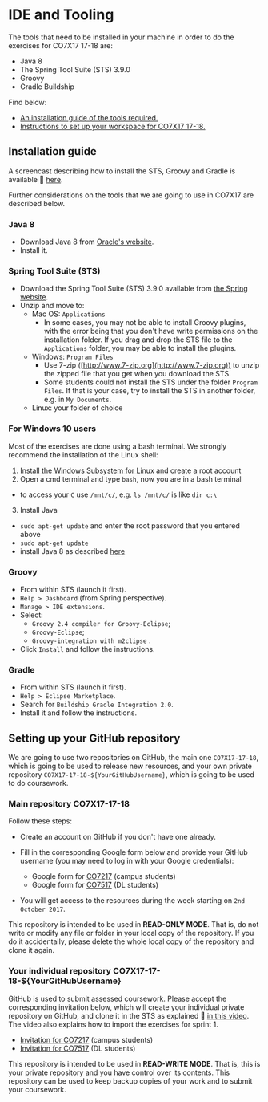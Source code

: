 # IDE and Tooling

The tools that need to be installed in your machine in order to do the exercises for CO7X17 17-18 are:
* Java 8
* The Spring Tool Suite (STS) 3.9.0
* Groovy 
* Gradle Buildship

Find below:
* [An installation guide of the tools required.](#installation-guide)
* [Instructions to set up your workspace for CO7X17 17-18.](#setting-up-your-github-repository)

## Installation guide

A screencast describing how to install the STS, Groovy and Gradle is available :movie_camera: [here](https://leicester.cloud.panopto.eu/Panopto/Pages/Viewer.aspx?id=e319d6ac-c47d-4197-ac82-3850b313b8b7).

Further considerations on the tools that we are going to use in CO7X17 are described below.

### Java 8

* Download Java 8 from [Oracle's website](http://www.oracle.com/technetwork/java/javase/downloads/jdk8-downloads-2133151.html).
* Install it.

### Spring Tool Suite (STS) 

* Download the Spring Tool Suite (STS) 3.9.0 available from [the Spring website](https://spring.io/tools).
* Unzip and move to:
  * Mac OS: `Applications` 
    * In some cases, you may not be able to install Groovy plugins, with the error being that you don't have write permissions on the installation folder. If you drag and drop the STS file to the `Applications` folder, you may be able to install the plugins.
  * Windows: `Program Files`
    * Use 7-zip ([http://www.7-zip.org](http://www.7-zip.org)) to unzip the zipped file that you get when you download the STS.
    * Some students could not install the STS under the folder `Program Files`. If that is your case, try to install the STS in another folder, e.g. in `My Documents`.
  * Linux: your folder of choice

### For Windows 10 users

Most of the exercises are done using a bash terminal. We strongly recommend the installation of the Linux shell:
1. [Install the Windows Subsystem for Linux](https://msdn.microsoft.com/en-gb/commandline/wsl/install_guide) and create a root account
2. Open a cmd terminal and type `bash`, now you are in a bash terminal
  * to access your `C` use `/mnt/c/`, e.g. `ls /mnt/c/` is like `dir c:\`
3. Install Java
  * `sudo apt-get update` and enter the root password that you entered above
  * `sudo apt-get update`
  * install Java 8 as described [here](http://tipsonubuntu.com/2016/07/31/install-oracle-java-8-9-ubuntu-16-04-linux-mint-18/)


### Groovy

* From within STS (launch it first).
* `Help > Dashboard` (from Spring perspective).
* `Manage > IDE extensions`.
* Select:
  * `Groovy 2.4 compiler for Groovy-Eclipse`;
  * `Groovy-Eclipse`;
  * `Groovy-integration with m2clipse` .
* Click `Install` and follow the instructions.

### Gradle

* From within STS (launch it first).
* `Help > Eclipse Marketplace`.
* Search for `Buildship Gradle Integration 2.0`.
* Install it and follow the instructions.

## Setting up your GitHub repository

We are going to use two repositories on GitHub, the main one `CO7X17-17-18`, which is going to be used to release new resources, and your own private repository `CO7X17-17-18-${YourGitHubUsername}`, which is going to be used to do coursework.

### Main repository CO7X17-17-18

Follow these steps:
* Create an account on GitHub if you don't have one already.
* Fill in the corresponding Google form below and provide your GitHub username (you may need to log in with your Google credentials):
  * Google form for [CO7217](https://goo.gl/forms/QQ7yoen3AgRQkfyV2) (campus students)
  * Google form for [CO7517](https://goo.gl/forms/zNg7fDsB65wyAwbg2) (DL students)
  
* You will get access to the resources during the week starting on `2nd October 2017`.

This repository is intended to be used in **READ-ONLY MODE**. That is, do not write or modify any file or folder in your local copy of the repository. If you do it accidentally, please delete the whole local copy of the repository and clone it again. 

### Your individual repository CO7X17-17-18-${YourGitHubUsername}

GitHub is used to submit assessed coursework. Please accept the corresponding invitation below, which will create your individual private repository on GitHub, and clone it in the STS as explained :movie_camera: [in this video](https://leicester.cloud.panopto.eu/Panopto/Pages/Viewer.aspx?id=dc275383-e28f-426e-b5cd-6a60dcc6609d). The video also explains how to import the exercises for sprint 1.
* [Invitation for CO7217](https://classroom.github.com/a/b47fCaTn) (campus students)
* [Invitation for CO7517](https://classroom.github.com/a/0PR7AvFz) (DL students)

This repository is intended to be used in **READ-WRITE MODE**. That is, this is your private repository and you have control over its contents. This repository can be used to keep backup copies of your work and to submit your coursework.

